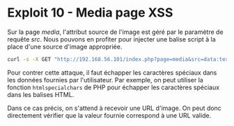 # Exploit 10 - Media page XSS

Sur la page _media_, l'attribut source de l'image est géré par le paramètre de requête _src_. Nous pouvons en profiter
pour injecter une balise script à la place d'une source d'image appropriée.

```bash
curl -s -X GET "http://192.168.56.101/index.php?page=media&src=data:text/html;base64,$(echo "<script>alert('')</script>" | base64)" | grep -oP 'The flag is : \K[0-9a-f]{64}'
```

Pour contrer cette attaque, il faut échapper les caractères spéciaux dans les données fournies par l'utilisateur. Par
exemple,
on peut utiliser la fonction `htmlspecialchars` de PHP pour échapper les caractères spéciaux dans les balises HTML.

Dans ce cas précis, on s'attend à recevoir une URL d'image. On peut donc directement vérifier que la valeur fournie
correspond à une URL valide.
